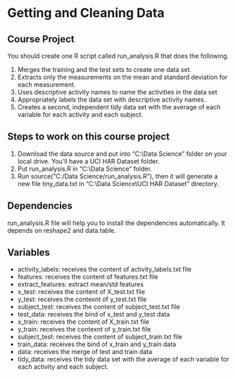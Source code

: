 # Getting and Cleaning Data

## Course Project

You should create one R script called run_analysis.R that does the following.
1.	Merges the training and the test sets to create one data set.
2.	Extracts only the measurements on the mean and standard deviation for each measurement.
3.	Uses descriptive activity names to name the activities in the data set
4.	Appropriately labels the data set with descriptive activity names.
5.	Creates a second, independent tidy data set with the average of each variable for each activity and each subject.

## Steps to work on this course project

1.	Download the data source and put into “C:\Data Science” folder on your local drive. You'll have a UCI HAR Dataset folder.
2.	Put run_analysis.R in “C:\Data Science”  folder.
3.	Run source("C:/Data Science/run_analysis.R"), then it will generate a new file tiny_data.txt in “C:\Data Science\UCI HAR Dataset” directory.

## Dependencies

run_analysis.R file will help you to install the dependencies automatically. It depends on reshape2 and data.table.

## Variables

- activity_labels: receives the content of activity_labels.txt file
- features: receives the content of features.txt file
- extract_features: extract mean/std features
- x_test: receives the content of X_test.txt file
- y_test: receives the contexnt of y_test.txt file
- subject_test: receives the content of subject_test.txt file
- test_data: receives the bind of x_test and y_test data
- x_train: receives the content of X_train.txt file
- y_train: receives the contexnt of y_train.txt file
- subject_test: receives the content of subject_train.txt file
- train_data: receives the bind of x_train and y_train data
- data: receives the merge of test and train data
- tidy_data: receives the tidy data set with the average of each variable for each activity and each subject.



